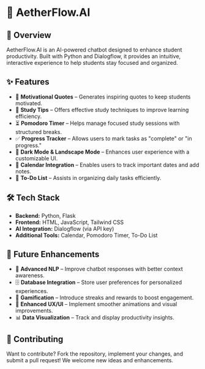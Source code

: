 # 🌌 AetherFlow.AI  

## 📌 Overview  
AetherFlow.AI is an AI-powered chatbot designed to enhance student productivity. Built with Python and Dialogflow, it provides an intuitive, interactive experience to help students stay focused and organized.  

## ✨ Features  
- 🎯 **Motivational Quotes** – Generates inspiring quotes to keep students motivated.  
- 📖 **Study Tips** – Offers effective study techniques to improve learning efficiency.  
- ⏳ **Pomodoro Timer** – Helps manage focused study sessions with structured breaks.  
- ✅ **Progress Tracker** – Allows users to mark tasks as "complete" or "in progress."  
- 🌙 **Dark Mode & Landscape Mode** – Enhances user experience with a customizable UI.  
- 📆 **Calendar Integration** – Enables users to track important dates and add notes.  
- 📝 **To-Do List** – Assists in organizing daily tasks efficiently.  

## 🛠 Tech Stack  
- **Backend:** Python, Flask  
- **Frontend:** HTML, JavaScript, Tailwind CSS  
- **AI Integration:** Dialogflow (via API key)  
- **Additional Tools:** Calendar, Pomodoro Timer, To-Do List  

## 🔮 Future Enhancements  
- 🤖 **Advanced NLP** – Improve chatbot responses with better context awareness.  
- 🗄 **Database Integration** – Store user preferences for personalized experiences.  
- 🎲 **Gamification** – Introduce streaks and rewards to boost engagement.  
- 💢 **Enhanced UX/UI** – Implement smoother animations and visual improvements.  
- 📊 **Data Visualization** – Track and display productivity insights.  

## 🤝 Contributing  
Want to contribute? Fork the repository, implement your changes, and submit a pull request! We welcome new ideas and enhancements.  
